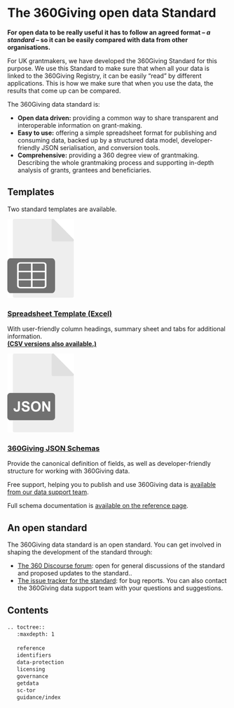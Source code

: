 The 360Giving open data Standard
================================

**For open data to be really useful it has to follow an agreed format – *a standard* – so it can be easily compared with data from other organisations.**

For UK grantmakers, we have developed the 360Giving Standard for this purpose. We use this Standard to make sure that when all your data is linked to the 360Giving Registry, it can be easily “read” by different applications. This is how we make sure that when you use the data, the results that come up can be compared.

The 360Giving data standard is:
* **Open data driven:** providing a common way to share transparent and interoperable information on grant-making.
* **Easy to use:** offering a simple spreadsheet format for publishing and consuming data, backed up by a structured data model, developer-friendly JSON serialisation, and conversion tools.
* **Comprehensive:** providing a 360 degree view of grantmaking. Describing the whole grantmaking process and supporting in-depth analysis of grants, grantees and beneficiaries.


## Templates

Two standard templates are available.

<div class="prose__section">
    <section class="grid grid--two-columns">
        <div class="grid__1">
            <div class="prose-card prose-card--orange">
                <div class="prose-card__content">
                <img class="prose-card__image" src="_static/images/icon-spreadsheet.svg" alt="">
                <div class="align-left">
                    <h3 class="prose-card__title"><a href="_static/summary-table/360-giving-schema-titles.xlsx">Spreadsheet Template (Excel)</a></h3>
                    <p class="prose-card__text">With user-friendly column headings, summary sheet and tabs for additional information. <br>
                    <strong><a href="templates-csv">(CSV versions also available.)</a></strong></p>
                </div>
                </div>
            </div>
        </div>
        <div class="grid__1">
            <div class="prose-card prose-card--orange">
                <div class="prose-card__content">
                <img class="prose-card__image" src="_static/images/icon-json.svg" alt="">
                <div class="align-left">
                    <h3 class="prose-card__title">
                        <a href="reference/#json-format">360Giving JSON Schemas</a>
                    </h3>
                    <p class="prose-card__text">Provide the canonical definition of fields, as well as developer-friendly structure for working with 360Giving data.</p>
                </div>
                </div>
            </div>
        </div>
    </section>
</div>

Free support, helping you to publish and use 360Giving data is [available from our data support team](https://www.threesixtygiving.org/contact/).

Full schema documentation is [available on the reference page](reference).

## An open standard

The 360Giving data standard is an open standard. You can get involved in shaping the development of the standard through:
* [The 360 Discourse forum](https://forum.threesixtygiving.org): open for general discussions of the standard and proposed updates to the standard..
* [The issue tracker for the standard](https://github.com/ThreeSixtyGiving/standard/issues): for bug reports.
You can also contact the 360Giving data support team with your questions and suggestions.

## Contents

```eval_rst
.. toctree::
   :maxdepth: 1

   reference
   identifiers
   data-protection
   licensing
   governance
   getdata
   sc-tor
   guidance/index
```
